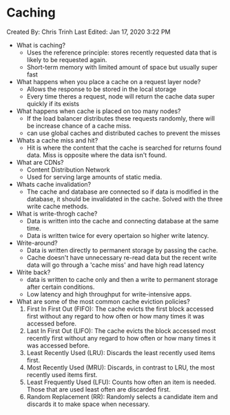 # Caching

Created By: Chris Trinh
Last Edited: Jan 17, 2020 3:22 PM

- What is caching?
    - Uses the reference principle: stores recently requested data that is likely to be requested again.
    - Short-term memory with limited amount of space but usually super fast
- What happens when you place a cache on a request layer node?
    - Allows the response to be stored in the local storage
    - Every time theres a request, node will return the cache data super quickly if its exists
- What happens when cache is placed on too many nodes?
    - If the load balancer distributes these requests randomly, there will be increase chance of a cache miss.
    - can use global caches and distributed caches to prevent the misses
- Whats a cache miss and hit?
    - Hit is where the content that the cache is searched for returns found data. Miss is opposite where the data isn't found.
- What are CDNs?
    - Content Distribution Network
    - Used for serving large amounts of static media.
- Whats cache invalidation?
    - The cache and database are connected so if data is modified in the database, it should be invalidated in the cache. Solved with the three write cache methods.
- What is write-throgh cache?
    - Data is written into the cache and connecting database at the same time.
    - Data is written twice for every opertaion so higher write latency.
- Write-around?
    - Data is written directly to permanent storage by passing the cache.
    - Cache doesn't have unnecessary re-read data but the recent write data will go through a 'cache miss' and have high read latency
- Write back?
    - data is written to cache only and then a write to permanent storage after certain conditions.
    - Low latency and high throughput for write-intensive apps.
- What are some of the most common cache eviction policies?
    1. First In First Out (FIFO): The cache evicts the first block accessed first without any regard to how often or how many times it was accessed before.
    2. Last In First Out (LIFO): The cache evicts the block accessed most recently first without any regard to how often or how many times it was accessed before.
    3. Least Recently Used (LRU): Discards the least recently used items first.
    4. Most Recently Used (MRU): Discards, in contrast to LRU, the most recently used items first.
    5. Least Frequently Used (LFU): Counts how often an item is needed. Those that are used least often are discarded first.
    6. Random Replacement (RR): Randomly selects a candidate item and discards it to make space when necessary.